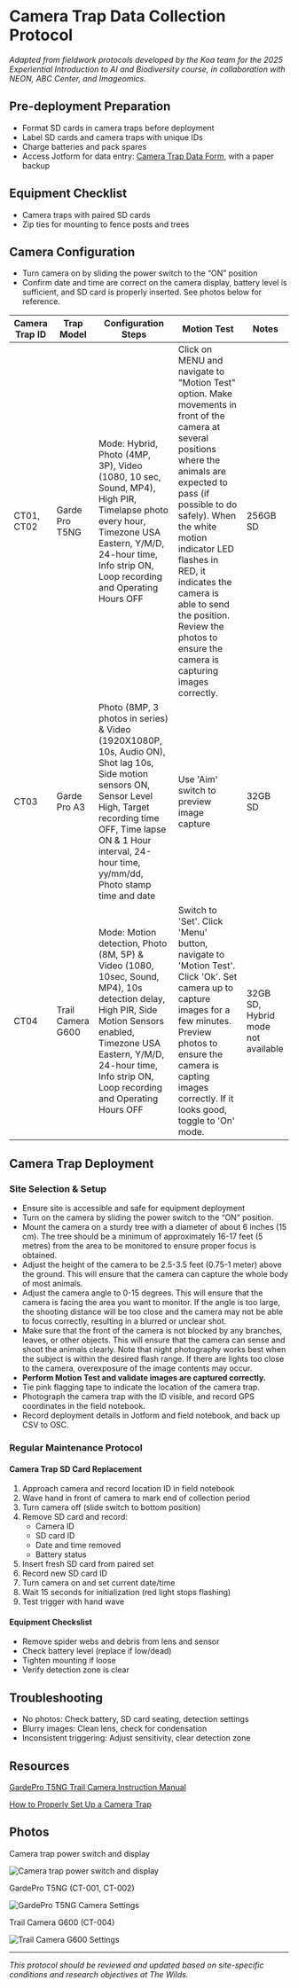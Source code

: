 # Camera Trap Data Collection Protocol
*Adapted from fieldwork protocols developed by the Koa team for the 2025 Experiential Introduction to AI and Biodiversity course, in collaboration with NEON, ABC Center, and Imageomics.*

## Pre-deployment Preparation
- Format SD cards in camera traps before deployment
- Label SD cards and camera traps with unique IDs
- Charge batteries and pack spares
- Access Jotform for data entry: [Camera Trap Data Form](https://form.jotform.com/251744693796070), with a paper backup

## Equipment Checklist
- Camera traps with paired SD cards
- Zip ties for mounting to fence posts and trees


## Camera Configuration

   - Turn camera on by sliding the power switch to the “ON” position
   - Confirm date and time are correct on the camera display, battery level is sufficient, and SD card is properly inserted. See photos below for reference.

| Camera Trap ID      | Trap Model             | Configuration Steps                                                                                                                                                                                             | Motion Test                                                                                                                                                                          | Notes                          |
|---------------------|------------------------|------------------------------------------------------------------------------------------------------------------------------------------------------------------------------------------------------------------|--------------------------------------------------------------------------------------------------------------------------------------------------------------------------------------|--------------------------------|
| CT01, CT02      | Garde Pro T5NG | Mode: Hybrid, Photo (4MP, 3P), Video (1080, 10 sec, Sound, MP4), High PIR, Timelapse photo every hour, Timezone USA Eastern, Y/M/D, 24-hour time, Info strip ON, Loop recording and Operating Hours OFF    | Click on MENU and navigate to "Motion Test" option. Make movements in front of the camera at several positions where the animals are expected to pass (if possible to do safely). When the white motion indicator LED flashes in RED, it indicates the camera is able to send the position. Review the photos to ensure the camera is capturing images correctly. |      256GB SD                          |
| CT03              | Garde Pro A3            | Photo (8MP, 3 photos in series) & Video (1920X1080P, 10s, Audio ON), Shot lag 10s, Side motion sensors ON, Sensor Level High, Target recording time OFF, Time lapse ON & 1 Hour interval, 24-hour time, yy/mm/dd, Photo stamp time and date | Use 'Aim' switch to preview image capture  |          32GB SD                      |
| CT04              | Trail Camera G600      | Mode: Motion detection, Photo (8M, 5P) & Video (1080, 10sec, Sound, MP4), 10s detection delay, High PIR, Side Motion Sensors enabled, Timezone USA Eastern, Y/M/D, 24-hour time, Info strip ON, Loop recording and Operating Hours OFF | Switch to 'Set'. Click 'Menu' button, navigate to 'Motion Test'. Click 'Ok'. Set camera up to capture images for a few minutes. Preview photos to ensure the camera is capting images correctly. If it looks good, toggle to 'On' mode. | 32GB SD, Hybrid mode not available  |                                




## Camera Trap Deployment
### Site Selection & Setup

   - Ensure site is accessible and safe for equipment deployment
   - Turn on the camera by sliding the power switch to the “ON” position.
   - Mount the camera on a sturdy tree with a diameter of about 6 inches (15 cm). The tree should be a minimum of approximately 16-17 feet (5 metres) from the area to be monitored to ensure proper focus is obtained.
   - Adjust the height of the camera to be 2.5-3.5 feet (0.75-1 meter) above the ground. This will ensure that the camera can capture the whole body of most animals.
   - Adjust the camera angle to 0-15 degrees. This will ensure that the camera is facing the area you want to monitor. If the angle is too large, the shooting distance will be too close and the camera may not be able to focus correctly, resulting in a blurred or unclear shot.
   - Make sure that the front of the camera is not blocked by any branches, leaves, or other objects. This will ensure that the camera can sense and shoot the animals clearly. Note that night photography works best when the subject is within the desired flash range. If there are lights too close to the camera, overexposure of the image contents may occur.
   - **Perform Motion Test and validate images are captured correctly.**
   - Tie pink flagging tape to indicate the location of the camera trap.
   - Photograph the camera trap with the ID visible, and record GPS coordinates in the field notebook.
   - Record deployment details in Jotform and field notebook, and back up CSV to OSC.


### Regular Maintenance Protocol

#### Camera Trap SD Card Replacement

1. Approach camera and record location ID in field notebook
2. Wave hand in front of camera to mark end of collection period
3. Turn camera off (slide switch to bottom position)
4. Remove SD card and record:
   - Camera ID
   - SD card ID
   - Date and time removed
   - Battery status
5. Insert fresh SD card from paired set
6. Record new SD card ID
7. Turn camera on and set current date/time
8. Wait 15 seconds for initialization (red light stops flashing)
9. Test trigger with hand wave


#### Equipment Checkslist
- Remove spider webs and debris from lens and sensor
- Check battery level (replace if low/dead)
- Tighten mounting if loose
- Verify detection zone is clear

## Troubleshooting
- No photos: Check battery, SD card seating, detection settings
- Blurry images: Clean lens, check for condensation
- Inconsistent triggering: Adjust sensitivity, clear detection zone

## Resources
[GardePro T5NG Trail Camera Instruction Manual](https://cdn.shopify.com/s/files/1/1065/8354/files/7700-SMA230-105_GardePro_T5NG_Instruction_Manual_v1.1_20230629_Timelapse_period.pdf?v=1702485065)

[How to Properly Set Up a Camera Trap](https://help.gardepro.com/docs/How-to-Install-the-Camera-Properly)

## Photos
Camera trap power switch and display

![Camera trap power switch and display](image/CT_check.png)

GardePro T5NG (CT-001, CT-002)

![GardePro T5NG Camera Settings](image/CT01.png)

Trail Camera G600 (CT-004)

![Trail Camera G600 Settings](image/CT04.png)


---

*This protocol should be reviewed and updated based on site-specific conditions and research objectives at The Wilds.*